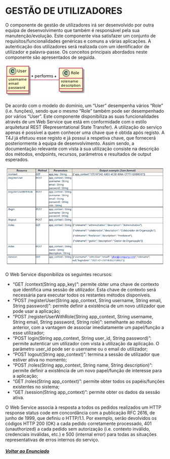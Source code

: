 # GESTÃO DE UTILIZADORES

O componente de gestão de utilizadores irá ser desenvolvido por outra equipa de desenvolvimento que também é responsável pela sua manutenção/evolução. Este componente visa satisfazer um conjunto de requisitos/funcionalidades genéricas e comuns a várias aplicações. A autenticação dos utilizadores será realizada com um identificador de utilizador e palavra-passe.
Os conceitos principais abordados neste componente são apresentados de seguida.

![GU](GU.png)

De acordo com o modelo do domínio, um “User” desempenha vários “Role” (i.e. funções), sendo que o mesmo “Role” também pode ser desempenhado por vários “User”.
Este componente disponibiliza as suas funcionalidades através de um Web Service que está em conformidade com o estilo arquitetural REST (Representational State Transfer). A utilização do serviço apenas é possível a quem conhecer uma chave que é obtida após registo. A T4J já efetuou esse registo e já possui a respetiva chave, que fornecerá posteriormente à equipa de desenvolvimento.
Assim sendo, a documentação relevante com vista à sua utilização consiste na descrição dos métodos, endpoints, recursos, parâmetros e resultados de output esperados.

![GU_2](GU_2.png)

O Web Service disponibiliza os seguintes recursos:
- “GET /context(String app_key)”: permite obter uma chave de contexto que identifica uma sessão de utilizador. Esta chave de contexto será necessária para executar todos os restantes métodos disponíveis.
- “POST /registerUser(String app_context, String username, String email, String password)”: permite definir a existência de um novo utilizador que pode usar a aplicação;
- “POST /registerUserWithRole(String app_context, String username, String email, String password, String role)”: semelhante ao método anterior, com a vantagem de associar imediatamente um papel/função a esse utilizador;
- “POST login(String app_context, String user_id, String password)”: permite autenticar um utilizador com vista à utilização da aplicação. O parâmetro user_id pode ser o username ou o email do utilizador;
- “POST logout(String app_context)”: termina a sessão de utilizador que estiver ativa no momento;
- “POST /roles(String app_context, String name, String description)”: permite definir a existência de um novo papel/função de interesse para a aplicação;
- “GET /roles(String app_context)”: permite obter todos os papéis/funções existentes no sistema;
- “GET /session(String app_context)”: permite obter os dados da sessão ativa.

O Web Service associa à resposta a todos os pedidos realizados um HTTP response status code em concordância com a publicação RFC 2616, de junho de 1999, que definiu o HTTP/1.1. Por exemplo, serão devolvidos os códigos HTTP 200 (OK) a cada pedido corretamente processado, 401 (unauthorized) a cada pedido sem autorização (i.e. contexto inválido, credenciais inválidas, etc.) e 500 (internal error) para todas as situações representativas de erros internos do serviço.

##### [Voltar ao Enunciado](https://github.com/blestonbandeiraUPSKILL/upskill_java1_labprg_grupo2/blob/main/Sprint%202%20-%20Documenta%C3%A7%C3%A3o/Enunciado/Enunciado.md)